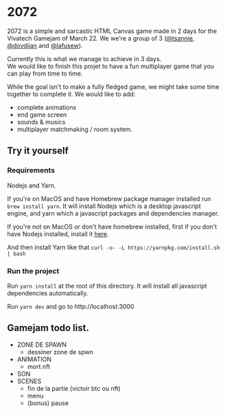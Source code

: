 # 2072

2072 is a simple and sarcastic HTML Canvas game made in 2 days for the Vivatech Gamejam of March 22. We we're a group of 3 ([@tsannie](https://github.com/tsannie), [@dovdjian](https://github.com/dovdjian) and [@lafusew](https://github.com/lafusew)). 

Currently this is what we manage to achieve in 3 days.  
We would like to finish this projet to have a fun multiplayer game that you can play from time to time.

While the goal isn't to make a fully fledged game, we might take some time together to complete it. We would like to add:
- complete animations
- end game screen
- sounds & musics
- multiplayer matchmaking / room system.

## Try it yourself

### Requirements

Nodejs and Yarn.

If you're on MacOS and have Homebrew package manager installed run `brew install yarn`. It will install Nodejs which is a desktop javascript engine, and yarn which a javascript packages and dependencies manager.

If you're not on MacOS or don't have homebrew installed, first if you don't have Nodejs installed, install it [here](https://nodejs.org/en/download/).

And then install Yarn like that `curl -o- -L https://yarnpkg.com/install.sh | bash`

### Run the project

Run `yarn install` at the root of this directory. It will install all javascript dependencies automatically.

Run `yarn dev` and go to http://localhost:3000



## Gamejam todo list.

- ZONE DE SPAWN
	- dessiner zone de spwn
- ANIMATION
	- mort nft
- SON
- SCENES
	- fin de la partie (victoir btc ou nft)
	- menu
	- (bonus) pause
